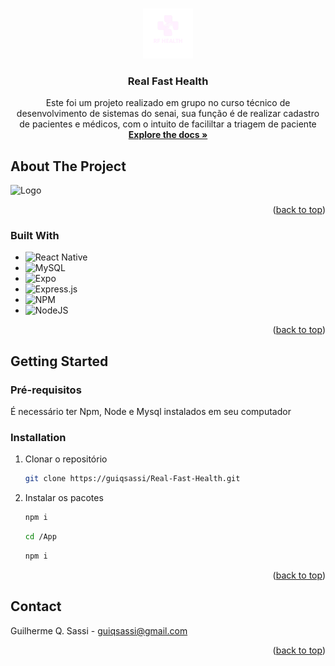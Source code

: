 <!-- Improved compatibility of back to top link: See: https://github.com/othneildrew/Best-README-Template/pull/73 -->
<a id="readme-top"></a>


<!-- PROJECT LOGO -->
<br />
<div align="center">
  <a href="https://github.com/guiqsassi/Real-Fast-Health">
    <img src="App/assets/images/Logo.png" alt="Logo" width="80" height="80">
  </a>

<h3 align="center">Real Fast Health</h3>

  <p align="center">
    Este foi um projeto realizado em grupo no curso técnico de desenvolvimento de sistemas do senai, sua função é de realizar cadastro de pacientes e médicos, com o intuito de facililtar a triagem de paciente
    <br />
    <a href="https://github.com/guiqsassi/Real-Fast-Health"><strong>Explore the docs »</strong></a>
    <br />
  </p>
</div>



<!-- ABOUT THE PROJECT -->
## About The Project
<img src="https://cdn.discordapp.com/attachments/1224502224437379274/1258116439110451322/printRFHEALTH.png?ex=6686dfbd&is=66858e3d&hm=38711f02a03317ff6e115a6cc01f26628bbe11b445bef2179b4e247959a5fb90&" height="500" alt="Logo">


<p align="right">(<a href="#readme-top">back to top</a>)</p>



### Built With

* ![React Native](https://img.shields.io/badge/react_native-%2320232a.svg?style=for-the-badge&logo=react&logoColor=%2361DAFB)
* ![MySQL](https://img.shields.io/badge/mysql-4479A1.svg?style=for-the-badge&logo=mysql&logoColor=white)
* ![Expo](https://img.shields.io/badge/expo-1C1E24?style=for-the-badge&logo=expo&logoColor=#D04A37)
* ![Express.js](https://img.shields.io/badge/express.js-%23404d59.svg?style=for-the-badge&logo=express&logoColor=%2361DAFB)
* ![NPM](https://img.shields.io/badge/NPM-%23CB3837.svg?style=for-the-badge&logo=npm&logoColor=white)
* ![NodeJS](https://img.shields.io/badge/node.js-6DA55F?style=for-the-badge&logo=node.js&logoColor=white)

<p align="right">(<a href="#readme-top">back to top</a>)</p>



<!-- GETTING STARTED -->
## Getting Started

### Pré-requisitos

É necessário ter Npm, Node e Mysql instalados em seu computador

### Installation

1. Clonar o repositório
   ```sh
   git clone https://guiqsassi/Real-Fast-Health.git
   ```
2. Instalar os pacotes
   ```sh
   npm i 
   ```
   ```sh
   cd /App 
   ```
   ```sh
   npm i 
   ```

<p align="right">(<a href="#readme-top">back to top</a>)</p>


<!-- CONTACT -->
## Contact

Guilherme Q. Sassi - guiqsassi@gmail.com

<p align="right">(<a href="#readme-top">back to top</a>)</p>

